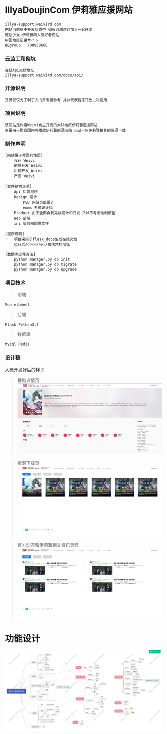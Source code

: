 # IllyaDoujinCom 伊莉雅应援网站

    illya-support.weivird.com
    网站当前处于开发状态中 如有兴趣欢迎加入一起开发
    魔法少女☆伊莉雅同人爱好者网站
    中国地区応援サイト
    QQgroup : 700958668

### 云监工和催坑
    在线Api文档地址
    illya-support.weivird.com/docs/api/

### 开源说明
    开源仅仅为了利于入门开发者参考 并非代表程序开放二次使用

### 项目说明

    该网站是作者Weivi自主开发的大陆地区伊莉雅应援网站
    主要用于聚合国内可播放伊莉雅的源网站 以及一些伊莉雅相关的资源下载

### 制作声明
    [网站属于非盈利性质]
        设计 Weivi
        前端开发 Weivi
        后端开发 Weivi
        产品 Weivi
    
    [文件结构说明]
        Api 后端程序
        Design 设计
            PSD 网站页面设计
            emmx 系统设计稿
        Product 由于全部自我完成设计和开发 所以不考虑绘制原型
        Web 前端
        ini 服务器配置文件

    [程序说明]
        项目采用了flask_docs生成在线文档
        运行后/docs/api/在线文档地址

    [数据库迁移方法]
        python manager.py db init
        python manager.py db migrate
        python manager.py db upgrade

### 项目技术

> 前端

    Vue element

> 后端

    Flask Python3.7

> 数据库

    Mysql Redis

### 设计稿
大概开发好后的样子
> 番剧详情页
![Image text](/image/1.png)

> 资源下载页
![Image text](/image/2.png)

> 官方动态和伊莉雅相关资讯页面
![Image text](/image/4.png)

# 功能设计
![Image text](/image/3.png)
